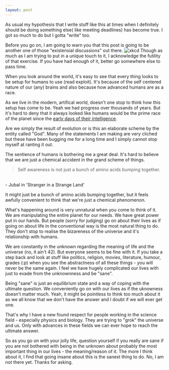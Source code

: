 ```yaml
---
layout: post
---
```

As usual my hypothesis that I write stuff like this at times when I definitely
should be doing something else( like meeting deadlines) has become true. 
I got so much to do but I gotta "write" too.

Before you go on, I am going to warn you that this post is going to be another
one of those "existensial discussions" out there.
![xkcd](http://imgs.xkcd.com/comics/philosophy.png)
Though as much as I am trying to put in a unique touch to it, I acknowledge the futility of that exercise.
If you have had enough of it, better go somewhere else to pass time.

When you look around the world, it's easy to see that every thing looks to be
setup for humans to use (read exploit). It's because of the self centered nature
of our (any) brains and also because how advanced humans are as a race.

As we live in the modern, artifical world, doesn't one stop to think how this
setup has come to be. Yeah we had progress over thousands of years. But it's hard
to deny that it always looked like humans would be the prime race of the planet
since the [early days of their intelligence](https://en.wikipedia.org/wiki/Evolution_of_human_intelligence).

Are we simply the result of evolution or is this an elaborate scheme by the
entity called "God". Many of the statements I am making are very cliched but
these have been bugging me for a long time and I simply cannot stop myself at
ranting it out.

The sentience of humans is bothering me a great deal. It's hard to believe
that we are just a chemical accident in the grand scheme of things. 
> Self awareness is not just a bunch of amino acids bumping together. 
<br>
 - Jubal in  'Stranger in a Strange Land'


It might just be a bunch of amino acids bumping together, but it feels awfully
convenient to think that we're just a chemical phenomenon.

What's happening around is very unnatural when you come to think of it. We are
manipulating the entire planet for our needs. We have great power put in our
hands. But people (sorry for judging) go on about their lives as if going on
about life in the conventional way is the most natural thing to do. They don't stop
to realise the bizareness of the universe and it's relationship with humans.

We are constantly in the unknown regarding the meaning of life and the
universe (no, it ain't 42).
But everyone seems to be fine with it. If you take a step back and look at stuff
like politics, religion, movies, literature, humour, grades (:p) when you see
the abstractness of all these things - you will never be the same again. I feel we
have hugely complicated our lives with just to evade from the unknownness and be "sane".

Being "sane" is just an equilibrium state and a way of coping with the ultimate
question. We conveniently go on with our lives as if the uknowness doesn't matter
much. Yeah, it might be pointless to think too much about it as we all know that
we don't have the answer and I doubt if we will ever get one.

That's why I have a new found respect for people working in the science field -
especially physics and biology. They are trying to "grok" the universe and us.
Only with advances in these fields we can ever hope to reach the ultimate
answer.

So as you go on with your jolly life, question yourself if you really are sane
if you are not bothered with being in the unknown about probably the most
important thing in our lives - the meaning/reason of it. The more I think about
it, I find that going insane about this is the sanest thing to do. No, I am not
there yet. Thanks for asking. 







